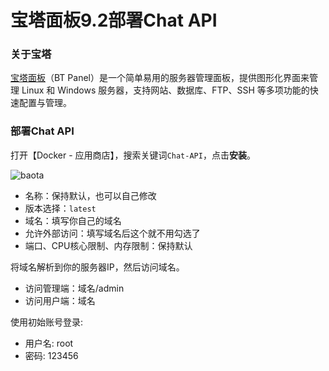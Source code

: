 # 宝塔面板9.2部署Chat API

### 关于宝塔

[宝塔面板](https://www.bt.cn/u/5OJvCS)（BT Panel）是一个简单易用的服务器管理面板，提供图形化界面来管理 Linux 和 Windows 服务器，支持网站、数据库、FTP、SSH 等多项功能的快速配置与管理。



### 部署Chat API

打开【Docker - 应用商店】，搜索关键词`Chat-API`，点击**安装**。

![baota](https://github.com/user-attachments/assets/5b392ef6-3d65-4909-8701-3a0272c454ed)

- 名称：保持默认，也可以自己修改
- 版本选择：`latest`
- 域名：填写你自己的域名
- 允许外部访问：填写域名后这个就不用勾选了
- 端口、CPU核心限制、内存限制：保持默认

将域名解析到你的服务器IP，然后访问域名。
   - 访问管理端：域名/admin 
   - 访问用户端：域名 

使用初始账号登录:

- 用户名: root
- 密码: 123456